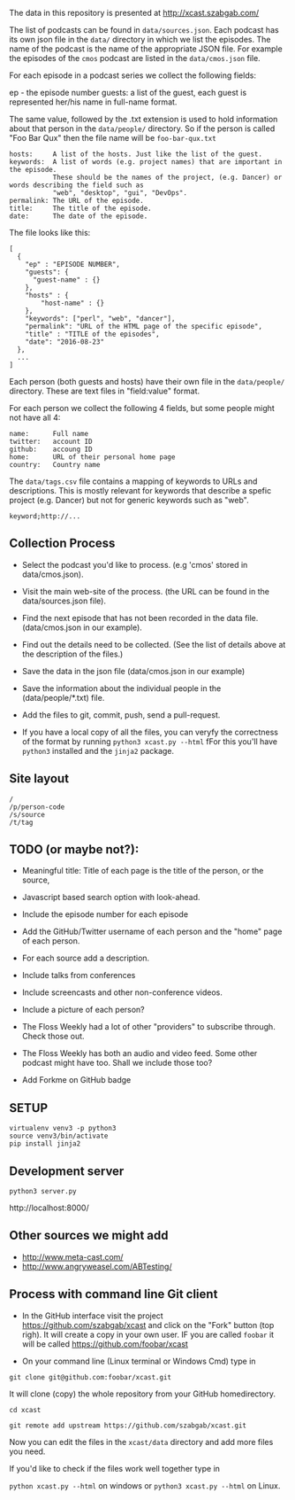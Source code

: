 The data in this repository is presented at http://xcast.szabgab.com/

The list of podcasts can be found in ```data/sources.json```.
Each podcast has its own json file in the ```data/``` directory in which we list the episodes.
The name of the podcast is the name of the appropriate JSON file.
For example the episodes of the ```cmos``` podcast are listed in the ```data/cmos.json``` file.

For each episode in a podcast series we collect the following fields:

ep - the episode number
guests:   a list of the guest, each guest is represented her/his name in full-name  format.

The same value, followed by the .txt extension is used to hold information about that person
in the ```data/people/``` directory.
So if the person is called "Foo Bar Qux" then the file name will be ```foo-bar-qux.txt```

```
hosts:     A list of the hosts. Just like the list of the guest.
keywords:  A list of words (e.g. project names) that are important in the episode.
           These should be the names of the project, (e.g. Dancer) or words describing the field such as
           "web", "desktop", "gui", "DevOps".
permalink: The URL of the episode.
title:     The title of the episode.
date:      The date of the episode.
```

The file looks like this:

```
[
  {
    "ep" : "EPISODE NUMBER",
    "guests": {
      "guest-name" : {}
    },
    "hosts" : {
        "host-name" : {}
    },
    "keywords": ["perl", "web", "dancer"],
    "permalink": "URL of the HTML page of the specific episode",
    "title" : "TITLE of the episodes",
    "date": "2016-08-23"
  },
  ...
]
```

Each person (both guests and hosts) have their own file in the ```data/people/``` directory.
These are text files in "field:value" format.

For each person we collect the following 4 fields, but some people might not have all 4:

```
name:      Full name
twitter:   account ID
github:    accoung ID
home:      URL of their personal home page
country:   Country name
```

The ```data/tags.csv``` file contains a mapping of keywords to URLs and descriptions.
This is mostly relevant for keywords that describe a spefic project (e.g. Dancer)
but not for generic keywords such as "web".

```
keyword;http://...
```

Collection Process
-------------------
* Select the podcast you'd like to process. (e.g 'cmos' stored in data/cmos.json).
* Visit the main web-site of the process. (the URL can be found in the data/sources.json file).
* Find the next episode that has not been recorded in the data file. (data/cmos.json in our example).
* Find out the details need to be collected. (See the list of details above at the description of the files.)
* Save the data in the json file (data/cmos.json in our example)
* Save the information about the individual people in the (data/people/*.txt) file.
* Add the files to git, commit, push, send a pull-request.

* If you have a local copy of all the files, you can veryfy the correctness of
the format by running ```python3 xcast.py --html``` fFor this you'll have ```python3```
installed and the ```jinja2``` package.


Site layout
------------
```
/
/p/person-code
/s/source
/t/tag
```

TODO (or maybe not?):
-----------------------
* Meaningful title: Title of each page is the title of the person, or the source,
* Javascript based search option with look-ahead.

* Include the episode number for each episode
* Add the GitHub/Twitter username of each person and the "home" page of each person.
* For each source add a description.
* Include talks from conferences
* Include screencasts and other non-conference videos.
* Include a picture of each person?
* The Floss Weekly had a lot of other "providers" to subscribe through. Check those out.
* The Floss Weekly has both an audio and video feed. Some other podcast might have too. Shall we include those too?
* Add Forkme on GitHub badge


SETUP
------
```
virtualenv venv3 -p python3
source venv3/bin/activate
pip install jinja2
```

Development server
-------------------
```python3 server.py```

http://localhost:8000/


Other sources we might add
----------------------------
* http://www.meta-cast.com/
* http://www.angryweasel.com/ABTesting/


Process with command line Git client
----------------------------
* In the GitHub interface visit the project https://github.com/szabgab/xcast and click on the "Fork" button (top righ).
It will create a copy in your own user. IF you are called ```foobar``` it will be called https://github.com/foobar/xcast

* On your command line (Linux terminal or Windows Cmd) type in

```git clone git@github.com:foobar/xcast.git```

It will clone (copy) the whole repository from your GitHub homedirectory.

```cd xcast```

```git remote add upstream https://github.com/szabgab/xcast.git```

Now you can edit the files in the ```xcast/data``` directory and add more files you need.

If you'd like to check if the files work well together type in

```python xcast.py --html``` on windows or ```python3 xcast.py --html``` on Linux.






